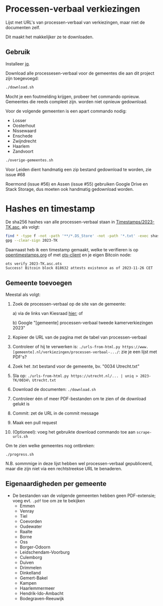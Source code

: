 # Processen-verbaal verkiezingen

Lijst met URL's van processen-verbaal van verkiezingen, maar niet de documenten zelf.

Dit maakt het makkelijker ze te downloaden.

## Gebruik

Installeer [jq](https://jqlang.github.io/jq/).

Download alle processesen-verbaal voor de gemeentes die aan dit project zijn toegevoegd:

```sh
./download.sh
```

Mocht je een foutmelding krijgen, probeer het commando opnieuw. Gemeentes die
reeds compleet zijn. worden niet opnieuw gedownload.

Voor de volgende gemeenten is een apart commando nodig:
* Losser
* Oosterhout
* Nissewaard
* Enschede
* Zwijndrecht
* Haarlem
* Zandvoort

```sh
./overige-gemeentes.sh
```

Voor Leiden dient handmatig een zip bestand gedownload te worden, zie issue #68

Roermond (issue #56) en Assen (issue #55) gebruiken Google Drive en Stack Storage,
dus moeten ook handmatig gedownload worden.

# Hashes en timestamp

De sha256 hashes van alle processen-verbaal staan in [Timestamps/2023-TK.asc](Timestamps/2023-TK.asc), als volgt:

```sh
find * -type f -not -path '**/*.DS_Store' -not -path '*.txt' -exec shasum -a 256 {} \; | sort -k 2 --version-sort > 2023-TK
gpg --clear-sign 2023-TK
```

Daarnaast heb ik een timestamp gemaakt, welke te verifieren is op [opentimestamps.org](https://opentimestamps.org)
of met [ots-client](https://github.com/opentimestamps/opentimestamps-client) en je eigen Bitcoin node:

```
ots verify 2023-TK.asc.ots
Success! Bitcoin block 818632 attests existence as of 2023-11-26 CET
```

## Gemeente toevoegen

Meestal als volgt:

1. Zoek de processen-verbaal op de site van de gemeente:

    a) via de links van Kiesraad [hier](https://www.kiesraad.nl/verkiezingen/tweede-kamer/uitslagen/uitslagen-per-gemeente-tweede-kamer); of

    b) Google "[gemeente] processen-verbaal tweede kamerverkiezingen 2023"

2. Kopieer de URL van de pagina met de tabel van processen-verbaal
3. Controleer of hij te verwerken is: `./urls-from-html.py https://www.[gemeente].nl/verkiezingen/processen-verbaal-.../`: zie je een lijst met PDF's?
4. Zoek het .txt bestand voor de gemeente, bv. "0034 Utrecht.txt"
5. Sla op: `./urls-from-html.py https://utrecht.nl/... | uniq > 2023-TK/0034\ Utrecht.txt`
6. Download de documenten: `./download.sh`
7. Controleer één of meer PDF-bestanden om te zien of de download gelukt is
8. Commit: zet de URL in de commit message
9. Maak een pull request

10. (Optioneel): voeg het gebruikte download commando toe aan `scrape-urls.sh`

Om te zien welke gemeentes nog ontbreken:

```
./progress.sh
```

N.B. sommmige in deze lijst hebben wel processen-verbaal gepubliceerd, maar
die zijn niet via een rechtstreekse URL te benaderen.

## Eigenaardigheden per gemeente

* De bestanden van de volgende gemeenten hebben geen PDF-extensie; voeg evt. `.pdf` toe om ze te bekijken
    * Emmen
    * Venray
    * Tiel
    * Coevorden
    * Oudewater
    * Raalte
    * Borne
    * Oss
    * Borger-Odoorn
    * Leidschendam-Voorburg
    * Culemborg
    * Duiven
    * Drimmelen
    * Dinkelland
    * Gemert-Bakel
    * Kampen
    * Haarlemmermeer
    * Hendrik-Ido-Ambacht
    * Bodegraven-Reeuwijk
